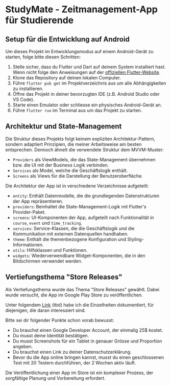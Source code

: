 # StudyMate - Zeitmanagement-App für Studierende

## Setup für die Entwicklung auf Android
Um dieses Projekt im Entwicklungsmodus auf einem Android-Gerät zu starten, folge bitte diesen Schritten:

1. Stelle sicher, dass du Flutter und Dart auf deinem System installiert hast. Wenn nicht folge den Anweisungen auf der [offiziellen Flutter-Website](https://flutter.dev/docs/get-started/install).
2. Klone das Repository auf deinen lokalen Computer.
3. Führe `flutter pub get` im Projektverzeichnis aus um alle Abhängigkeiten zu installieren.
4. Öffne das Projekt in deiner bevorzugten IDE (z.B. Android Studio oder VS Code).
5. Starte einen Emulator oder schliesse ein physisches Android-Gerät an.
6. Führe `flutter run` im Terminal aus um das Projekt zu starten.

## Architektur und State-Management

Die Struktur dieses Projekts folgt keinem expliziten Architektur-Pattern, sondern adaptiert Prinzipien, die meiner Arbeitsweise am besten entsprechen. Dennoch ähnelt die verwendete Struktur dem MVVM-Muster:
- `Providers` als ViewModels, die das State-Management übernehmen bzw. die UI mit der Business Logik verbinden.
- `Services` als Model, welche die Geschäftslogik enthält.
- `Screens` als Views für die Darstellung der Benutzeroberfläche.


Die Architektur der App ist in verschiedene Verzeichnisse aufgeteilt:

- `entity`: Enthält Datenmodelle, die die grundlegenden Datenstrukturen der App repräsentieren.
- `providers`: Beinhaltet die State-Management-Logik mit Flutter's Provider-Paket.
- `screens`: UI-Komponenten der App, aufgeteilt nach Funktionalität in `course`, `event` und `time_tracking`.
- `services`: Service-Klassen, die die Geschäftslogik und die Kommunikation mit externen Datenquellen handhaben.
- `theme`: Enthält die themenbezogene Konfiguration und Styling-Informationen.
- `utils`: Hilfsklassen und Funktionen.
- `widgets`: Wiederverwendbare Widget-Komponenten, die in den Bildschirmen verwendet werden.


## Vertiefungsthema "Store Releases"

Als Vertiefungsthema wurde das Thema "Store Releases" gewählt. Dabei wurde versucht, die App im Google Play Store zu veröffentlichen. 

Unter folgendem [Link](#) (tbd) habe ich die Einzelheiten dokumentiert, für diejenigen, die daran interessiert sind.

Bitte sei dir folgender Punkte schon vorab bewusst: 

- Du brauchst einen Google Developer Account, der einmalig 25$ kostet.
- Du musst deine Identität bestätigen.
- Du musst Screenshots für ein Tablet in genauer Grösse und Proportion angeben.
- Du brauchst einen Link zu deiner Datenschutzerklärung.
- Bevor du die App online bringen kannst, musst du einen geschlossenen Test mit 20 Testern durchführen, der 2 Wochen aktiv läuft.

Die Veröffentlichung einer App im Store ist ein komplexer Prozess, der sorgfältige Planung und Vorbereitung erfordert.